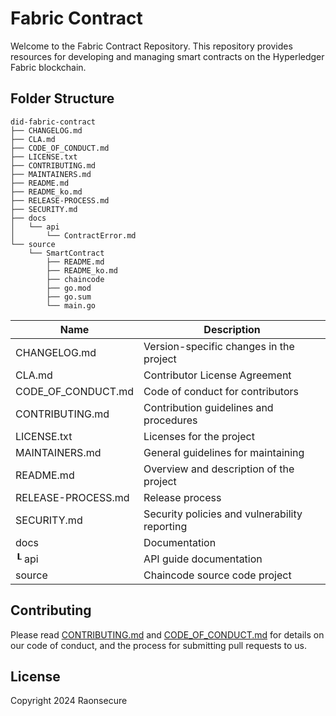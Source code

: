 # Fabric Contract
Welcome to the Fabric Contract Repository. 
This repository provides resources for developing and managing smart contracts on the Hyperledger Fabric blockchain.

## Folder Structure
```
did-fabric-contract
├── CHANGELOG.md
├── CLA.md
├── CODE_OF_CONDUCT.md
├── LICENSE.txt
├── CONTRIBUTING.md
├── MAINTAINERS.md
├── README.md
├── README_ko.md
├── RELEASE-PROCESS.md
├── SECURITY.md
├── docs
│	└── api
│		└── ContractError.md 
└── source
	└── SmartContract
        ├── README.md
        ├── README_ko.md
        ├── chaincode
		├── go.mod
		├── go.sum
		└── main.go
```

| Name                    | Description                                     |
| ----------------------- | ----------------------------------------------- |
| CHANGELOG.md            | Version-specific changes in the project         |
| CLA.md                  | Contributor License Agreement                   |
| CODE_OF_CONDUCT.md      | Code of conduct for contributors                |
| CONTRIBUTING.md         | Contribution guidelines and procedures          |
| LICENSE.txt             | Licenses for the project                        |
| MAINTAINERS.md          | General guidelines for maintaining              |
| README.md               | Overview and description of the project         |
| RELEASE-PROCESS.md      | Release process                                 |
| SECURITY.md             | Security policies and vulnerability reporting   |
| docs                    | Documentation                                   |
| ┖ api                   | API guide documentation                         |
| source                  | Chaincode source code project                   |

## Contributing

Please read [CONTRIBUTING.md](CONTRIBUTING.md) and [CODE_OF_CONDUCT.md](CODE_OF_CONDUCT.md) for details on our code of conduct, and the process for submitting pull requests to us.


## License
Copyright 2024 Raonsecure